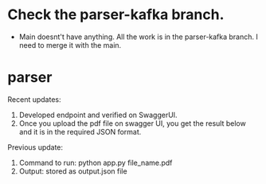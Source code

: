 # Check the parser-kafka branch. 
- Main doesnt't have anything. All the work is in the parser-kafka branch. I need to merge it with the main.

# parser
Recent updates:
1. Developed endpoint and verified on SwaggerUI.
2. Once you upload the pdf file on swagger UI, you get the result below and it is in the required JSON format.

Previous update:
1. Command to run: python app.py file_name.pdf
2. Output: stored as output.json file
